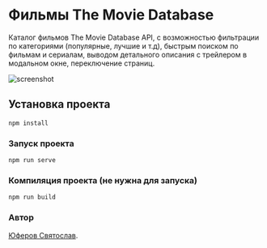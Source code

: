 # Фильмы The Movie Database
Каталог фильмов The Movie Database API, с возможностью фильтрации по категориями (популярные, лучшие и т.д), быстрым поиском по фильмам и сериалам, выводом детального описания с трейлером в модальном окне, переключение страниц.

![screenshot](https://avatars.mds.yandex.net/get-pdb/2187890/c4bde297-bfc3-4c7d-8bc9-9ec87684f841/s1200)

## Установка проекта
```
npm install
```

### Запуск проекта
```
npm run serve
```

### Компиляция проекта (не нужна для запуска)
```
npm run build
```

### Автор
[Юферов Святослав](https://perm.hh.ru/resume/abbcdca4ff0380a54f0039ed1f636b37476b67).
